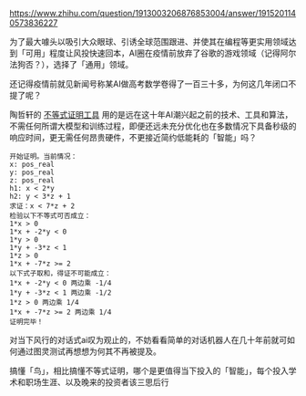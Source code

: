 https://www.zhihu.com/question/1913003206876853004/answer/1915201140573836227

为了最大噱头以吸引大众眼球、引诱全球范围跟进、并使其在编程等更实用领域达到「可用」程度让风投快速回本，AI圈在疫情前放弃了谷歌的游戏领域（记得阿尔法狗否？），选择了「通用」领域。

还记得疫情前就见新闻号称某AI做高考数学卷得了一百三十多，为何这几年闭口不提了呢？

陶哲轩的 [不等式证明工具](https://github.com/teorth/estimates) 用的是远在这十年AI潮兴起之前的技术、工具和算法，不需任何所谓大模型和训练过程，即便还远未充分优化也在多数情况下具备秒级的响应时间，更无需任何昂贵硬件，不更接近简约低能耗的「智能」吗？

```
开始证明。当前情况：
x: pos_real
y: pos_real
z: pos_real
h1: x < 2*y
h2: y < 3*z + 1
求证：x < 7*z + 2
检验以下不等式可否成立：
1*x > 0
1*x + -2*y < 0
1*y > 0
1*y + -3*z < 1
1*z > 0
1*x + -7*z >= 2
以下式子取和，得证不可能成立：
1*x + -2*y < 0 两边乘 -1/4
1*y + -3*z < 1 两边乘 -1/2
1*z > 0 两边乘 1/4
1*x + -7*z >= 2 两边乘 1/4
证明完毕！
```

对当下风行的对话式ai叹为观止的，不妨看看简单的对话机器人在几十年前就可如何通过图灵测试再想想为何其不再被提及。

搞懂「鸟」，相比搞懂不等式证明，哪个是更值得当下投入的「智能」，每个投入学术和职场生涯、以及晚来的投资者该三思后行